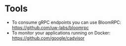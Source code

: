 # Tools

* To consume gRPC endpoints you can use BloomRPC: https://github.com/uw-labs/bloomrpc
* To monitor your applications running on Docker: https://github.com/google/cadvisor